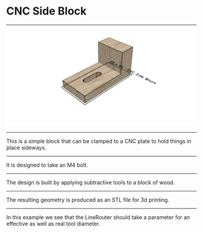 # CNC Side Block

---

![Image](cnc-side-block.md.1.png)

---

This is a simple block that can be clamped to a CNC plate to hold things in place sideways.

---

It is designed to take an M4 bolt.

---

The design is built by applying subtractive tools to a block of wood.

---

The resulting geometry is produced as an STL file for 3d printing.

---

In this example we see that the LineRouter should take a parameter for an effective as well as real tool diameter.
